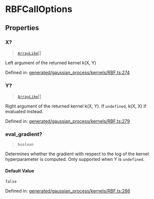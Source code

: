 # RBFCallOptions

## Properties

### X?

> [`ArrayLike`](../types/ArrayLike.md)[]

Left argument of the returned kernel k(X, Y)

Defined in:  [generated/gaussian\_process/kernels/RBF.ts:274](https://github.com/transitive-bullshit/scikit-learn-ts/blob/b59c1ff/packages/sklearn/src/generated/gaussian_process/kernels/RBF.ts#L274)

### Y?

> [`ArrayLike`](../types/ArrayLike.md)[]

Right argument of the returned kernel k(X, Y). If `undefined`, k(X, X) if evaluated instead.

Defined in:  [generated/gaussian\_process/kernels/RBF.ts:279](https://github.com/transitive-bullshit/scikit-learn-ts/blob/b59c1ff/packages/sklearn/src/generated/gaussian_process/kernels/RBF.ts#L279)

### eval\_gradient?

> `boolean`

Determines whether the gradient with respect to the log of the kernel hyperparameter is computed. Only supported when Y is `undefined`.

#### Default Value

`false`

Defined in:  [generated/gaussian\_process/kernels/RBF.ts:286](https://github.com/transitive-bullshit/scikit-learn-ts/blob/b59c1ff/packages/sklearn/src/generated/gaussian_process/kernels/RBF.ts#L286)
